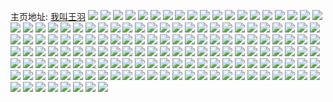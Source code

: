 主页地址: [我叫王羽](https://weibo.com/u/1344938031) 
![](https://wx4.sinaimg.cn/mw2000/502a202fgy1fvsf2pes9cj20zk0qogs1.jpg) 
![](https://wx4.sinaimg.cn/mw2000/502a202fgy1fvsf2ra2euj20qo0zkjws.jpg) 
![](https://wx4.sinaimg.cn/mw2000/502a202fly1fvrmjm2wihj20hs0np75h.jpg) 
![](https://wx4.sinaimg.cn/mw2000/502a202fly1fvrk0n7mzrj20qo0qogqa.jpg) 
![](https://wx4.sinaimg.cn/mw2000/502a202fly1fvrib0mpcjj20qo1be799.jpg) 
![](https://wx4.sinaimg.cn/mw2000/502a202fly1fvr9h74zuoj20gv0u077g.jpg) 
![](https://wx4.sinaimg.cn/mw2000/502a202fly1fvk6fo0hsbj21kw0geac1.jpg) 
![](https://wx4.sinaimg.cn/mw2000/502a202fly1fv7qq5a70lj20qo0zkwli.jpg) 
![](https://wx4.sinaimg.cn/mw2000/502a202fly1fv7qq7fj74j20qo0zkdki.jpg) 
![](https://wx4.sinaimg.cn/mw2000/502a202fly1furtj20utwj20qo0zktgy.jpg) 
![](https://wx4.sinaimg.cn/mw2000/502a202fly1furtj45kwwj20zk0qo106.jpg) 
![](https://wx4.sinaimg.cn/mw2000/502a202fly1furtj614w8j20qo0zkwjt.jpg) 
![](https://wx4.sinaimg.cn/mw2000/502a202fly1furthj22szj20qo0zk44x.jpg) 
![](https://wx4.sinaimg.cn/mw2000/502a202fly1fukfimbdvlj20qo1jkti0.jpg) 
![](https://wx4.sinaimg.cn/mw2000/502a202fly1fug6p44lp7j20qo0zk7bx.jpg) 
![](https://wx4.sinaimg.cn/mw2000/502a202fly1fua34l8uofj20qo1be78p.jpg) 
![](https://wx4.sinaimg.cn/mw2000/502a202fly1fua34m5z1ej20qo1be0wh.jpg) 
![](https://wx4.sinaimg.cn/mw2000/502a202fly1fua34n6awvj20qo1betdd.jpg) 
![](https://wx4.sinaimg.cn/mw2000/502a202fly1fu61ty3xv3j22qj3nd7wk.jpg) 
![](https://wx4.sinaimg.cn/mw2000/502a202fly1fu61u63oi6j22qj3ndb2c.jpg) 
![](https://wx4.sinaimg.cn/mw2000/502a202fly1fu61uegv11j22qj3nde84.jpg) 
![](https://wx4.sinaimg.cn/mw2000/502a202fly1fu61ufpqq0j20u01hc17m.jpg) 
![](https://wx4.sinaimg.cn/mw2000/502a202fly1fu61upjrvyj23k02o0qv8.jpg) 
![](https://wx4.sinaimg.cn/mw2000/502a202fly1fu61uywkc2j23k02o0x6s.jpg) 
![](https://wx4.sinaimg.cn/mw2000/502a202fly1fu61v9g9e3j22o03k0qv9.jpg) 
![](https://wx4.sinaimg.cn/mw2000/502a202fly1fu61vheg6aj22o03k0x6r.jpg) 
![](https://wx4.sinaimg.cn/mw2000/502a202fly1fu61vjbqxyj21hc0u017x.jpg) 
![](https://wx4.sinaimg.cn/mw2000/502a202fly1fu61qtvpodj22o03k0kjo.jpg) 
![](https://wx4.sinaimg.cn/mw2000/502a202fly1fu61r2nxgzj22o03k0npg.jpg) 
![](https://wx4.sinaimg.cn/mw2000/502a202fly1fu61rco6ryj22o03k0e85.jpg) 
![](https://wx4.sinaimg.cn/mw2000/502a202fly1fu61rmn6cfj22o03k0e85.jpg) 
![](https://wx4.sinaimg.cn/mw2000/502a202fly1fu61rxf29wj22o03k0qv9.jpg) 
![](https://wx4.sinaimg.cn/mw2000/502a202fly1fu61s4v2jij22o03k01l0.jpg) 
![](https://wx4.sinaimg.cn/mw2000/502a202fly1fu61sc9kltj22o03k0qv7.jpg) 
![](https://wx4.sinaimg.cn/mw2000/502a202fly1fu61sl4walj22o03k0hdw.jpg) 
![](https://wx4.sinaimg.cn/mw2000/502a202fly1fu61staxfcj23k02o0e84.jpg) 
![](https://wx4.sinaimg.cn/mw2000/502a202fly1fu5qc61xz6j20hs0npwfh.jpg) 
![](https://wx4.sinaimg.cn/mw2000/502a202fly1fu5qcmpo7cj20zk0qotff.jpg) 
![](https://wx4.sinaimg.cn/mw2000/502a202fly1fu5qcwvlh4j20qo0zkdl0.jpg) 
![](https://wx4.sinaimg.cn/mw2000/502a202fly1ftufc9e871j20qo1beqbt.jpg) 
![](https://wx4.sinaimg.cn/mw2000/502a202fly1ftojzsplm6j20zk0qon3x.jpg) 
![](https://wx4.sinaimg.cn/mw2000/502a202fly1ftojzw0tmwj20zk0qo7d2.jpg) 
![](https://wx4.sinaimg.cn/mw2000/502a202fly1ftojzywd7jj20zk0qodmw.jpg) 
![](https://wx4.sinaimg.cn/mw2000/502a202fly1ftok01we8zj20zk0qoqao.jpg) 
![](https://wx4.sinaimg.cn/mw2000/502a202fly1ft9ppqptwfj20oc0p5adw.jpg) 
![](https://wx4.sinaimg.cn/mw2000/502a202fly1ft6yebqp0uj22o03k0npe.jpg) 
![](https://wx4.sinaimg.cn/mw2000/502a202fly1ft6yei6q9fj22o03k0kjm.jpg) 
![](https://wx4.sinaimg.cn/mw2000/502a202fly1ft6yeochp2j22o03k0kjm.jpg) 
![](https://wx4.sinaimg.cn/mw2000/502a202fly1ft6yeuss3bj22o03k0kjm.jpg) 
![](https://wx4.sinaimg.cn/mw2000/502a202fly1ft6yf0eptlj22o03k0kjm.jpg) 
![](https://wx4.sinaimg.cn/mw2000/502a202fly1ft6yf5lo6lj22o03k0npe.jpg) 
![](https://wx4.sinaimg.cn/mw2000/502a202fly1ft4ls7e3zgj20cg0f7wf4.jpg) 
![](https://wx4.sinaimg.cn/mw2000/502a202fly1ft2jlkmseoj20qo0zkn2w.jpg) 
![](https://wx4.sinaimg.cn/mw2000/502a202fly1ft1k7g7oqxj20u01hcnfu.jpg) 
![](https://wx4.sinaimg.cn/mw2000/502a202fly1ft1k7h86lcj20u01hc4dw.jpg) 
![](https://wx4.sinaimg.cn/mw2000/502a202fly1ft18lbp82oj20qo18dq8l.jpg) 
![](https://wx4.sinaimg.cn/mw2000/502a202fly1ft18lcm7oij20qo11pjx1.jpg) 
![](https://wx4.sinaimg.cn/mw2000/502a202fly1fsz3s5nn9lj20zk0qotff.jpg) 
![](https://wx4.sinaimg.cn/mw2000/502a202fly1fsz3s75gv7j20qo0zkmzv.jpg) 
![](https://wx4.sinaimg.cn/mw2000/502a202fly1fswepc8732j20hs0npac8.jpg) 
![](https://wx4.sinaimg.cn/mw2000/502a202fly1fswepdq9j0j20hs0npdh3.jpg) 
![](https://wx4.sinaimg.cn/mw2000/502a202fly1fsvzhuanz3j20u01hc4kz.jpg) 
![](https://wx4.sinaimg.cn/mw2000/502a202fly1fsu785327nj20hs0hsab3.jpg) 
![](https://wx4.sinaimg.cn/mw2000/502a202fly1fsu5axtp25j22o03k0x6r.jpg) 
![](https://wx4.sinaimg.cn/mw2000/502a202fly1fstspjcbwzj20u01hc7nz.jpg) 
![](https://wx4.sinaimg.cn/mw2000/502a202fly1fsr6yn2q4wj22o03k0x6s.jpg) 
![](https://wx4.sinaimg.cn/mw2000/502a202fly1fsr6ywamlej22o03k0npg.jpg) 
![](https://wx4.sinaimg.cn/mw2000/502a202fly1fsr6yxdosnj21hc0u0ag0.jpg) 
![](https://wx4.sinaimg.cn/mw2000/502a202fly1fsr6yy5ybdj21hc0u0gsq.jpg) 
![](https://wx4.sinaimg.cn/mw2000/502a202fly1fsqqsmpu10j20zk0qodqj.jpg) 
![](https://wx4.sinaimg.cn/mw2000/502a202fly1fsokrgr5plj20hs0npgnw.jpg) 
![](https://wx4.sinaimg.cn/mw2000/502a202fly1fsoayhe40qj20hs0np3zs.jpg) 
![](https://wx4.sinaimg.cn/mw2000/502a202fly1fsnaz827rrj20hs0npdi3.jpg) 
![](https://wx4.sinaimg.cn/mw2000/502a202fly1fs5vcxf2inj20qo0zkq92.jpg) 
![](https://wx4.sinaimg.cn/mw2000/502a202fgy1fs2l512xuxj20qo0zk130.jpg) 
![](https://wx4.sinaimg.cn/mw2000/502a202fgy1fs2l59sie9j20qo1begtf.jpg) 
![](https://wx4.sinaimg.cn/mw2000/502a202fly1fs0gd4c1nmj20hs0np77j.jpg) 
![](https://wx4.sinaimg.cn/mw2000/502a202fly1fs0gd5ohvtj20hs0npmym.jpg) 
![](https://wx4.sinaimg.cn/mw2000/502a202fly1frzwxawgkzj20qo0zktg9.jpg) 
![](https://wx4.sinaimg.cn/mw2000/502a202fly1frzwxe7qb2j21kw0lgayi.jpg) 
![](https://wx4.sinaimg.cn/mw2000/502a202fly1frz3n12fx4j20hs0npmzc.jpg) 
![](https://wx4.sinaimg.cn/mw2000/502a202fly1fryzvovm9ij20qo0qojzw.jpg) 
![](https://wx4.sinaimg.cn/mw2000/502a202fly1frysgxntlzj20hs0npmz6.jpg) 
![](https://wx4.sinaimg.cn/mw2000/502a202fly1frutxuywhdj22lc3ggx6q.jpg) 
![](https://wx4.sinaimg.cn/mw2000/502a202fly1fruty31ky4j22o03k0x6r.jpg) 
![](https://wx4.sinaimg.cn/mw2000/502a202fly1frutyax2jaj22o03k07wk.jpg) 
![](https://wx4.sinaimg.cn/mw2000/502a202fly1frtl08k4etj22o03k04qs.jpg) 
![](https://wx4.sinaimg.cn/mw2000/502a202fly1frt6sp06ywj20qo0zkgr1.jpg) 
![](https://wx4.sinaimg.cn/mw2000/502a202fly1frt6srbr6rj20qo1be0zc.jpg) 
![](https://wx4.sinaimg.cn/mw2000/502a202fly1frqobirclnj20zk0qoq8e.jpg) 
![](https://wx4.sinaimg.cn/mw2000/502a202fly1frpp63dv60j22o03k0000.jpg) 
![](https://wx4.sinaimg.cn/mw2000/502a202fly1frpp65cislj20u01hc49r.jpg) 
![](https://wx4.sinaimg.cn/mw2000/502a202fly1fromxb2ax8j20qo10n76x.jpg) 
![](https://wx4.sinaimg.cn/mw2000/502a202fly1froe5prrcuj20qo0zkajd.jpg) 
![](https://wx4.sinaimg.cn/mw2000/502a202fly1froe5tk4w6j20qo0zkk1m.jpg) 
![](https://wx4.sinaimg.cn/mw2000/502a202fly1frnmp2uiqcj20qo0zk12g.jpg) 
![](https://wx4.sinaimg.cn/mw2000/502a202fly1frnmp6cn0sj20qo0zkjzc.jpg) 
![](https://wx4.sinaimg.cn/mw2000/502a202fly1frfqoddwozj20qo0zk0yl.jpg) 
![](https://wx4.sinaimg.cn/mw2000/502a202fly1frfog5ggh6j20qo1bek1k.jpg) 
![](https://wx4.sinaimg.cn/mw2000/502a202fly1frfiygrjjsj20zk0qo41x.jpg) 
![](https://wx4.sinaimg.cn/mw2000/502a202fly1frd2v0t46ej20qo0zkwk2.jpg) 
![](https://wx4.sinaimg.cn/mw2000/502a202fly1frd2v24peij20qo0zkgpn.jpg) 
![](https://wx4.sinaimg.cn/mw2000/502a202fly1fr1hfb8puyj20zk0qodlm.jpg) 
![](https://wx4.sinaimg.cn/mw2000/502a202fly1fr0la9ifakj20qo0zk0z4.jpg) 
![](https://wx4.sinaimg.cn/mw2000/502a202fly1fr0kgrt2ksj20qo1be7am.jpg) 
![](https://wx4.sinaimg.cn/mw2000/502a202fly1fr0kgt09h2j20qo1jk47a.jpg) 
![](https://wx4.sinaimg.cn/mw2000/502a202fly1fqxz54ozmjj20hs0vltb5.jpg) 
![](https://wx4.sinaimg.cn/mw2000/502a202fly1fqx8snz4f7j20qo0qon4v.jpg) 
![](https://wx4.sinaimg.cn/mw2000/502a202fly1fqw60n6deqj20hs0npjsz.jpg) 
![](https://wx4.sinaimg.cn/mw2000/502a202fly1fquh2pfgj5j20qo0zk0us.jpg) 
![](https://wx4.sinaimg.cn/mw2000/502a202fly1fqudr3djgvj20qo1betft.jpg) 
![](https://wx4.sinaimg.cn/mw2000/502a202fly1fqudr4o38tj20qo1beaip.jpg) 
![](https://wx4.sinaimg.cn/mw2000/502a202fly1fqudr68ofxj20qo1bek01.jpg) 
![](https://wx4.sinaimg.cn/mw2000/502a202fly1fqtai07mqej20hs0s2q4c.jpg) 
![](https://wx4.sinaimg.cn/mw2000/502a202fly1fqqwis5qooj20hs0npdhr.jpg) 
![](https://wx4.sinaimg.cn/mw2000/502a202fly1fqpw2vf6iuj20qo0zk43b.jpg) 
![](https://wx4.sinaimg.cn/mw2000/502a202fly1fqogzaawhnj20qo0zkafy.jpg) 
![](https://wx4.sinaimg.cn/mw2000/502a202fly1fqndjal4joj20qo1betj3.jpg) 
![](https://wx4.sinaimg.cn/mw2000/502a202fly1fql8zcooe9j20qo0zkdn5.jpg) 
![](https://wx4.sinaimg.cn/mw2000/502a202fly1fqk79xhv5nj20qo1be10m.jpg) 
![](https://wx4.sinaimg.cn/mw2000/502a202fly1fqjc3owdzfj20u01hc477.jpg) 
![](https://wx4.sinaimg.cn/mw2000/502a202fly1fqispiawojj20qo1bewmc.jpg) 
![](https://wx4.sinaimg.cn/mw2000/502a202fly1fqhu0queyij20hs0np40q.jpg) 
![](https://wx4.sinaimg.cn/mw2000/502a202fly1fqhu0s7ddbj20hs0npjtn.jpg) 
![](https://wx4.sinaimg.cn/mw2000/502a202fly1fqhu0tic2sj20hs0npdil.jpg) 
![](https://wx4.sinaimg.cn/mw2000/502a202fly1fqhu0v4nw1j20hs0npjtb.jpg) 
![](https://wx4.sinaimg.cn/mw2000/502a202fly1fqhu0vv2a5j20hs0vldi4.jpg) 
![](https://wx4.sinaimg.cn/mw2000/502a202fly1fqgtqzwz4ej20qo0zkk06.jpg) 
![](https://wx4.sinaimg.cn/mw2000/502a202fly1fq2zgbydymj20qo0zktix.jpg) 
![](https://wx4.sinaimg.cn/mw2000/502a202fly1fq2zgdxsckj20qo0zkthf.jpg) 
![](https://wx4.sinaimg.cn/mw2000/502a202fly1fq1yjh9560j20np0hswgb.jpg) 
![](https://wx4.sinaimg.cn/mw2000/502a202fly1fq1xpypgcyj20hs0nptae.jpg) 
![](https://wx4.sinaimg.cn/mw2000/502a202fly1fq1xq1nez7j20hs0npjt9.jpg) 
![](https://wx4.sinaimg.cn/mw2000/502a202fly1fq1tm13dxlj20hs0npabv.jpg) 
![](https://wx4.sinaimg.cn/mw2000/502a202fly1fq0gahnw4wj20mi0u0tex.jpg) 
![](https://wx4.sinaimg.cn/mw2000/502a202fly1fpy1wtgpihj20qo0zktfm.jpg) 
![](https://wx4.sinaimg.cn/mw2000/502a202fly1fpxz0fotl8j20qo1bejzc.jpg) 
![](https://wx4.sinaimg.cn/mw2000/502a202fly1fpxx03yu10j20qo0zkjxl.jpg) 
![](https://wx4.sinaimg.cn/mw2000/502a202fly1fpxx05n7x1j20zk0qogtn.jpg) 
![](https://wx4.sinaimg.cn/mw2000/502a202fly1fpxb7jq9enj20qo0zkgqv.jpg) 
![](https://wx4.sinaimg.cn/mw2000/502a202fly1fpx7ghoen3j20qo0zkgqv.jpg) 
![](https://wx4.sinaimg.cn/mw2000/502a202fly1fpx7gj29pgj20qo1beguw.jpg) 
![](https://wx4.sinaimg.cn/mw2000/502a202fly1fpvnoo9ei4j20qo0qoq64.jpg) 
![](https://wx4.sinaimg.cn/mw2000/502a202fly1fptoxh4jlcj20qo0zkk0f.jpg) 
![](https://wx4.sinaimg.cn/mw2000/502a202fly1fpsp2va6kej20qo1bedne.jpg) 
![](https://wx4.sinaimg.cn/mw2000/502a202fly1fpsp0sv6hhj20zk0qotj7.jpg) 
![](https://wx4.sinaimg.cn/mw2000/502a202fly1fpp6uriq3kj20xc0p07bg.jpg) 
![](https://wx4.sinaimg.cn/mw2000/502a202fly1fpmdx6do11j20hs0hsdgy.jpg) 
![](https://wx4.sinaimg.cn/mw2000/502a202fly1fpdajsgvifj20qo0zk0yt.jpg) 
![](https://wx4.sinaimg.cn/mw2000/502a202fly1fpd58i0rhdj20qo1jkthb.jpg) 
![](https://wx4.sinaimg.cn/mw2000/502a202fly1fp2wvw3avwj20hs188afi.jpg) 
![](https://wx4.sinaimg.cn/mw2000/502a202fly1fp26o9y1jgj20qo0zkdlk.jpg) 
